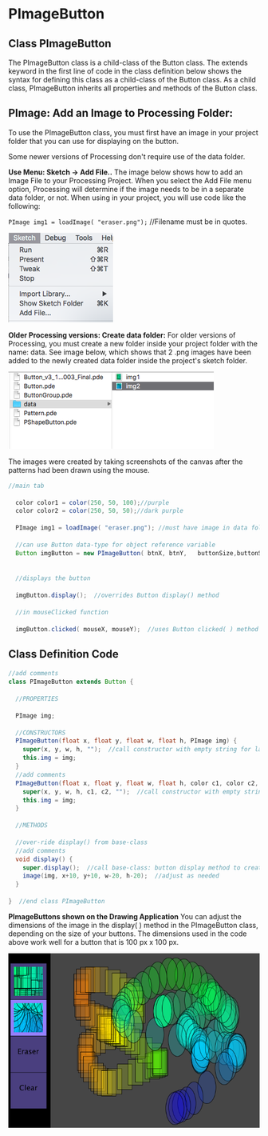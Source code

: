 # PImageButton

## Class PImageButton

The PImageButton class is a child-class of the Button class. The extends keyword in the first line of code in the class definition below shows the syntax for defining this class as a child-class of the Button class. As a child class, PImageButton inherits all properties and methods of the Button class.

## PImage: Add an Image to Processing Folder:

To use the PImageButton class, you must first have an image in your project folder that you can use for displaying on the button.

Some newer versions of Processing don't require use of the data folder.

**Use Menu: Sketch -&gt; Add File..** The image below shows how to add an Image File to your Processing Project. When you select the Add File menu option, Processing will determine if the image needs to be in a separate data folder, or not. When using in your project, you will use code like the following:

`PImage img1 = loadImage( "eraser.png");` //Filename must be in quotes.

![](../../.gitbook/assets/screen-shot-2019-04-28-at-8.13.16-am.png)

**Older Processing versions: Create data folder:**  For older versions of Processing, you must create a new folder inside your project folder with the name: data. See image below, which shows that 2 .png images have been added to the newly created data folder inside the project's sketch folder.

![](../../.gitbook/assets/screen-shot-2018-04-07-at-3.08.50-pm.png)

The images were created by taking screenshots of the canvas after the patterns had been drawn using the mouse.

```java
//main tab

  color color1 = color(250, 50, 100);//purple
  color color2 = color(250, 50, 50);//dark purple

  PImage img1 = loadImage( "eraser.png"); //must have image in data folder inside processing project

  //can use Button data-type for object reference variable 
  Button imgButton = new PImageButton( btnX, btnY,   buttonSize,buttonSize, color1 ,color2 ,  img1);


  //displays the button

  imgButton.display();  //overrides Button display() method

  //in mouseClicked function

  imgButton.clicked( mouseX, mouseY);  //uses Button clicked( ) method
```

## Class Definition Code

```java
//add comments
class PImageButton extends Button {

  //PROPERTIES

  PImage img;

  //CONSTRUCTORS
  PImageButton(float x, float y, float w, float h, PImage img) {
    super(x, y, w, h, "");  //call constructor with empty string for label
    this.img = img;
  }
  //add comments
  PImageButton(float x, float y, float w, float h, color c1, color c2, PImage img) {
    super(x, y, w, h, c1, c2, "");  //call constructor with empty string for label
    this.img = img;
  }

  //METHODS

  //over-ride display() from base-class
  //add comments
  void display() {
    super.display();  //call base-class: button display method to create background button
    image(img, x+10, y+10, w-20, h-20);  //adjust as needed
  }

}  //end class PImageButton
```

**PImageButtons shown on the Drawing Application** You can adjust the dimensions of the image in the display\( \) method in the PImageButton class, depending on the size of your buttons. The dimensions used in the code above work well for a button that is 100 px x 100 px.

![](../../.gitbook/assets/screen-shot-2018-04-07-at-3.13.55-pm.png)

